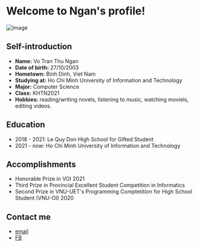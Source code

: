# Welcome to Ngan's profile!

![Image](assets/imp/me2.jpg)

## Self-introduction
- **Name:** Vo Tran Thu Ngan
- **Date of birth:** 27/10/2003
- **Hometown:** Binh Dinh, Viet Nam
- **Studying at:** Ho Chi Minh University of Information and Technology
- **Major:** Computer Science
- **Class:** KHTN2021
- **Hobbies:** reading/writing novels, listening to music, watching moviels, editing videos.

## Education
- 2018 - 2021: Le Quy Don High School for Gifted Student
- 2021 - now: Ho Chi Minh University of Information and Technology

## Accomplishments
- Honorable Prize in VOI 2021
- Third Prize in Provincial Excellent Student Competition in Informatics
- Second Prize in VNU-UET's Programming Comptetition for High School Student (VNU-OI) 2020

## Contact me
- [email](21520069@gm.uit.edu.vn)
- [FB](https://www.facebook.com/profile.php?id=100042360408029)
